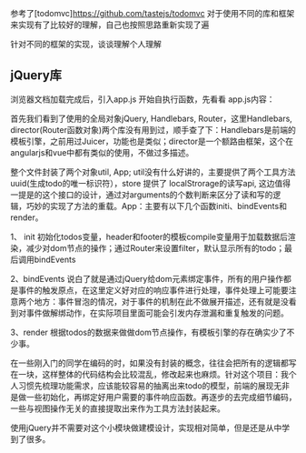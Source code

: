 参考了[todomvc]https://github.com/tastejs/todomvc 对于使用不同的库和框架来实现有了比较好的理解，自己也按照思路重新实现了遍

针对不同的框架的实现，谈谈理解个人理解

## jQuery库

浏览器文档加载完成后，引入app.js 开始自执行函数，先看看 app.js内容：
 
首先我们看到了使用的全局对象jQuery, Handlebars, Router，这里Handlebars, director(Router函数对象)两个库没有用到过，顺手查了下：Handlebars是前端的模板引擎，之前用过Juicer，功能也是类似；director是一个额路由框架，这个在angularjs和vue中都有类似的使用，不做过多描述。
        
整个文件封装了两个对象util, App; util没有什么好讲的，主要提供了两个工具方法uuid(生成todo的唯一标识符），store 提供了 localStrorage的读写api, 这边值得一提是的这个接口的设计，通过对arguments的个数判断来区分了读和写的逻辑，巧妙的实现了方法的重载。App：主要有以下几个函数initi、bindEvents和render。
        
1、 init
初始化todos变量，header和footer的模板compile变量用于加载数据后渲染，减少对dom节点的操作；通过Router来设置filter，默认显示所有的todo；最后调用bindEvents
       
2、bindEvents
说白了就是通过jQuery给dom元素绑定事件，所有的用户操作都是事件的触发原点，在这里定义好对应的响应事件进行处理，事件处理上可能要注意两个地方：事件冒泡的情况，对于事件的机制在此不做展开描述，还有就是没看到对事件做解绑动作，在实际项目里面可能会引发内存泄漏和重复触发的问题。
      
3、render
根据todos的数据来做做dom节点操作，有模板引擎的存在确实少了不少事。

在一些刚入门的同学在编码的时，如果没有封装的概念，往往会把所有的逻辑都写在一块，这样整体的代码结构会比较混乱，修改起来也麻烦。针对这个项目：我个人习惯先梳理功能需求，应该能较容易的抽离出来todo的模型，前端的展现无非是做一些初始化，再绑定好用户需要的事件响应函数。再逐步的去完成细节编码，一些与视图操作无关的直接提取出来作为工具方法封装起来。
     
使用jQuery并不需要对这个小模块做建模设计，实现相对简单，但是还是从中学到了很多。


